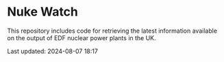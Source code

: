 # Nuke Watch

This repository includes code for retrieving the latest information available on the output of EDF nuclear power plants in the UK.

Last updated: 2024-08-07 18:17